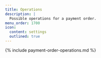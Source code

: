 ```yaml
---
title: Operations
description: |
  Possible operations for a payment order.
menu_order: 1700
icon:
  content: settings
  outlined: true
---
```


{% include payment-order-operations.md %}
